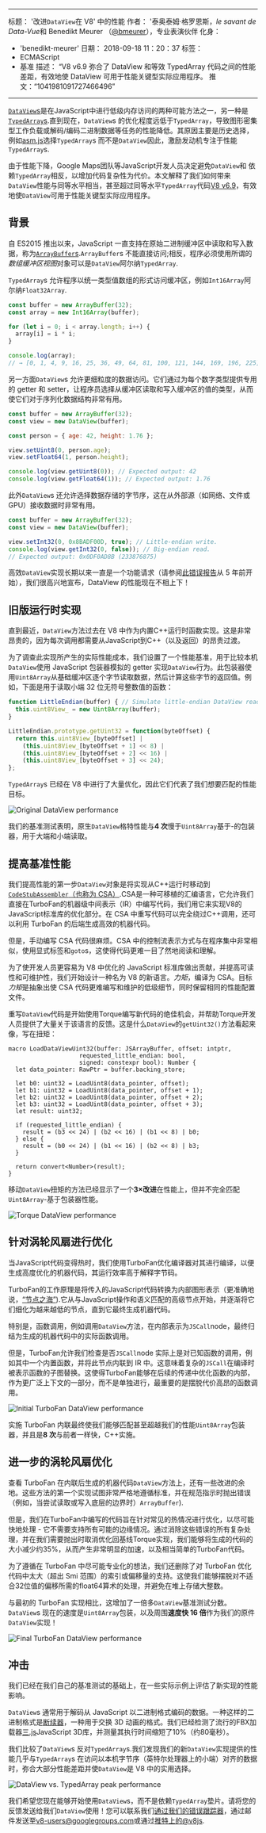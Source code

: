 ***

标题： '改进`DataView`在 V8' 中的性能
作者： '泰奥泰姆·格罗恩斯，<i lang="fr">le savant de Data-Vue</i>和 Benedikt Meurer （[@bmeurer](https://twitter.com/bmeurer)），专业表演伙伴
化身：

*   'benedikt-meurer'
    日期： 2018-09-18 11：20：37
    标签：
*   ECMAScript
*   基准
    描述： “V8 v6.9 弥合了 DataView 和等效 TypedArray 代码之间的性能差距，有效地使 DataView 可用于性能关键型实际应用程序。
    推文：“1041981091727466496”

***

[`DataView`s](https://developer.mozilla.org/en-US/docs/Web/JavaScript/Reference/Global_Objects/DataView)是在JavaScript中进行低级内存访问的两种可能方法之一，另一种是[`TypedArray`s](https://developer.mozilla.org/en-US/docs/Web/JavaScript/Reference/Global_Objects/TypedArray).直到现在，`DataView`s 的优化程度远低于`TypedArray`，导致图形密集型工作负载或解码/编码二进制数据等任务的性能降低。其原因主要是历史选择，例如[asm.js](http://asmjs.org/)选择`TypedArray`s 而不是`DataView`因此，激励发动机专注于性能`TypedArray`s.

由于性能下降，Google Maps团队等JavaScript开发人员决定避免`DataView`和 依赖`TypedArray`相反，以增加代码复杂性为代价。本文解释了我们如何带来`DataView`性能与同等水平相当，甚至超过同等水平`TypedArray`代码[V8 v6.9](/blog/v8-release-69)，有效地使`DataView`可用于性能关键型实际应用程序。

## 背景

自 ES2015 推出以来，JavaScript 一直支持在原始二进制缓冲区中读取和写入数据，称为[`ArrayBuffer`s](https://developer.mozilla.org/en-US/docs/Web/JavaScript/Reference/Global_Objects/ArrayBuffer).`ArrayBuffer`s 不能直接访问;相反，程序必须使用所谓的*数组缓冲区视图*对象可以是`DataView`阿尔纳`TypedArray`.

`TypedArray`s 允许程序以统一类型值数组的形式访问缓冲区，例如`Int16Array`阿尔纳`Float32Array`.

```js
const buffer = new ArrayBuffer(32);
const array = new Int16Array(buffer);

for (let i = 0; i < array.length; i++) {
  array[i] = i * i;
}

console.log(array);
// → [0, 1, 4, 9, 16, 25, 36, 49, 64, 81, 100, 121, 144, 169, 196, 225]
```

另一方面`DataView`s 允许更细粒度的数据访问。它们通过为每个数字类型提供专用的 getter 和 setter，让程序员选择从缓冲区读取和写入缓冲区的值的类型，从而使它们对于序列化数据结构非常有用。

```js
const buffer = new ArrayBuffer(32);
const view = new DataView(buffer);

const person = { age: 42, height: 1.76 };

view.setUint8(0, person.age);
view.setFloat64(1, person.height);

console.log(view.getUint8(0)); // Expected output: 42
console.log(view.getFloat64(1)); // Expected output: 1.76
```

此外`DataView`s 还允许选择数据存储的字节序，这在从外部源（如网络、文件或 GPU）接收数据时非常有用。

```js
const buffer = new ArrayBuffer(32);
const view = new DataView(buffer);

view.setInt32(0, 0x8BADF00D, true); // Little-endian write.
console.log(view.getInt32(0, false)); // Big-endian read.
// Expected output: 0x0DF0AD8B (233876875)
```

高效`DataView`实现长期以来一直是一个功能请求（请参阅[此错误报告](https://bugs.chromium.org/p/chromium/issues/detail?id=225811)从 5 年前开始），我们很高兴地宣布，DataView 的性能现在不相上下！

## 旧版运行时实现

直到最近，`DataView`方法过去在 V8 中作为内置C++运行时函数实现。这是非常昂贵的，因为每次调用都需要从JavaScript到C++（以及返回）的昂贵过渡。

为了调查此实现所产生的实际性能成本，我们设置了一个性能基准，用于比较本机`DataView`使用 JavaScript 包装器模拟的 getter 实现`DataView`行为。此包装器使用`Uint8Array`从基础缓冲区逐个字节读取数据，然后计算这些字节的返回值。例如，下面是用于读取小端 32 位无符号整数值的函数：

```js
function LittleEndian(buffer) { // Simulate little-endian DataView reads.
  this.uint8View_ = new Uint8Array(buffer);
}

LittleEndian.prototype.getUint32 = function(byteOffset) {
  return this.uint8View_[byteOffset] |
    (this.uint8View_[byteOffset + 1] << 8) |
    (this.uint8View_[byteOffset + 2] << 16) |
    (this.uint8View_[byteOffset + 3] << 24);
};
```

`TypedArray`s 已经在 V8 中进行了大量优化，因此它们代表了我们想要匹配的性能目标。

![Original DataView performance](/\_img/dataview/dataview-original.svg)

我们的基准测试表明，原生`DataView`格特性能与**4 次**慢于`Uint8Array`基于-的包装器，用于大端和小端读取。

## 提高基准性能

我们提高性能的第一步`DataView`对象是将实现从C++运行时移动到[`CodeStubAssembler`（也称为 CSA）](/blog/csa).CSA是一种可移植的汇编语言，它允许我们直接在TurboFan的机器级中间表示（IR）中编写代码，我们用它来实现V8的JavaScript标准库的优化部分。在 CSA 中重写代码可以完全绕过C++调用，还可以利用 TurboFan 的后端生成高效的机器代码。

但是，手动编写 CSA 代码很麻烦。CSA 中的控制流表示方式与在程序集中非常相似，使用显式标签和`goto`s，这使得代码更难一目了然地阅读和理解。

为了使开发人员更容易为 V8 中优化的 JavaScript 标准库做出贡献，并提高可读性和可维护性，我们开始设计一种名为 V8 的新语言。*力矩*，编译为 CSA。目标*力矩*是抽象出使 CSA 代码更难编写和维护的低级细节，同时保留相同的性能配置文件。

重写`DataView`代码是开始使用Torque编写新代码的绝佳机会，并帮助Torque开发人员提供了大量关于该语言的反馈。这是什么`DataView`的`getUint32()`方法看起来像，写在扭矩：

```torque
macro LoadDataViewUint32(buffer: JSArrayBuffer, offset: intptr,
                    requested_little_endian: bool,
                    signed: constexpr bool): Number {
  let data_pointer: RawPtr = buffer.backing_store;

  let b0: uint32 = LoadUint8(data_pointer, offset);
  let b1: uint32 = LoadUint8(data_pointer, offset + 1);
  let b2: uint32 = LoadUint8(data_pointer, offset + 2);
  let b3: uint32 = LoadUint8(data_pointer, offset + 3);
  let result: uint32;

  if (requested_little_endian) {
    result = (b3 << 24) | (b2 << 16) | (b1 << 8) | b0;
  } else {
    result = (b0 << 24) | (b1 << 16) | (b2 << 8) | b3;
  }

  return convert<Number>(result);
}
```

移动`DataView`扭矩的方法已经显示了一个**3×改进**在性能上，但并不完全匹配`Uint8Array`-基于包装器性能。

![Torque DataView performance](/\_img/dataview/dataview-torque.svg)

## 针对涡轮风扇进行优化

当JavaScript代码变得热时，我们使用TurboFan优化编译器对其进行编译，以便生成高度优化的机器代码，其运行效率高于解释字节码。

TurboFan的工作原理是将传入的JavaScript代码转换为内部图形表示（更准确地说，[“节点之海”](https://darksi.de/d.sea-of-nodes/)).它从与JavaScript操作和语义匹配的高级节点开始，并逐渐将它们细化为越来越低的节点，直到它最终生成机器代码。

特别是，函数调用，例如调用`DataView`方法，在内部表示为`JSCall`node，最终归结为生成的机器代码中的实际函数调用。

但是，TurboFan允许我们检查是否`JSCall`node 实际上是对已知函数的调用，例如其中一个内置函数，并将此节点内联到 IR 中。这意味着复杂的`JSCall`在编译时被表示函数的子图替换。这使得TurboFan能够在后续的传递中优化函数的内部，作为更广泛上下文的一部分，而不是单独进行，最重要的是摆脱代价高昂的函数调用。

![Initial TurboFan DataView performance](/\_img/dataview/dataview-turbofan-initial.svg)

实施 TurboFan 内联最终使我们能够匹配甚至超越我们的性能`Uint8Array`包装器，并且是**8 次**与前者一样快，C++实施。

## 进一步的涡轮风扇优化

查看 TurboFan 在内联后生成的机器代码`DataView`方法上，还有一些改进的余地。这些方法的第一个实现试图非常严格地遵循标准，并在规范指示时抛出错误（例如，当尝试读取或写入底层的边界时）`ArrayBuffer`).

但是，我们在TurboFan中编写的代码旨在针对常见的热情况进行优化，以尽可能快地处理 - 它不需要支持所有可能的边缘情况。通过消除这些错误的所有复杂处理，并在我们需要抛出时取消优化回基线Torque实现，我们能够将生成的代码的大小减少约35%，从而产生非常明显的加速，以及相当简单的TurboFan代码。

为了遵循在 TurboFan 中尽可能专业化的想法，我们还删除了对 TurboFan 优化代码中太大（超出 Smi 范围）的索引或偏移量的支持。这使我们能够摆脱对不适合32位值的偏移所需的float64算术的处理，并避免在堆上存储大整数。

与最初的 TurboFan 实现相比，这增加了一倍多`DataView`基准测试分数。`DataView`s 现在的速度是`Uint8Array`包装，以及周围**速度快 16 倍**作为我们的原件`DataView`实现！

![Final TurboFan DataView performance](/\_img/dataview/dataview-turbofan-final.svg)

## 冲击

我们已经在我们自己的基准测试的基础上，在一些实际示例上评估了新实现的性能影响。

`DataView`s 通常用于解码从 JavaScript 以二进制格式编码的数据。一种这样的二进制格式是[断续器](https://en.wikipedia.org/wiki/FBX)，一种用于交换 3D 动画的格式。我们已经检测了流行的FBX加载器[三.js](https://threejs.org/)JavaScript 3D库，并测量其执行时间缩短了10%（约80毫秒）。

我们比较了`DataView`s 反对`TypedArray`s.我们发现我们的新`DataView`实现提供的性能几乎与`TypedArray`s 在访问以本机字节序（英特尔处理器上的小端）对齐的数据时，弥合大部分性能差距并使`DataView`是 V8 中的实用选择。

![DataView vs. TypedArray peak performance](/\_img/dataview/dataview-vs-typedarray.svg)

我们希望您现在能够开始使用`DataView`s，而不是依赖`TypedArray`垫片。请将您的反馈发送给我们`DataView`使用！您可以联系我们[通过我们的错误跟踪器](https://crbug.com/v8/new)，通过邮件发送至<v8-users@googlegroups.com>或通过[推特上的@v8js](https://twitter.com/v8js).
